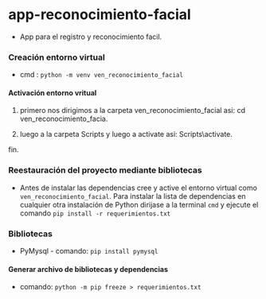 # app-reconocimiento-facial
- App para el registro y reconocimiento facil.

### Creación entorno virtual
* cmd : `python -m venv ven_reconocimiento_facial` 

#### Activación entorno vritual 
 1. primero nos dirigimos a la carpeta ven_reconocimiento_facial asi: cd ven_reconocimiento_facia.

 2. luego a la carpeta Scripts y luego a activate asi: Scripts\activate.

  fin.


### Reestauración del proyecto mediante bibliotecas

- Antes de instalar las dependencias cree y active el entorno virtual como `ven_reconocimiento_facial`.
Para instalar la lista de dependencias en cualquier otra instalación de Python dirijase a
la terminal `cmd` y ejecute el comando `pip install -r requerimientos.txt`

### Bibliotecas
* PyMysql - comando: `pip install pymysql`

#### Generar archivo de bibliotecas y dependencias
- comando: `python -m pip freeze > requerimientos.txt`
